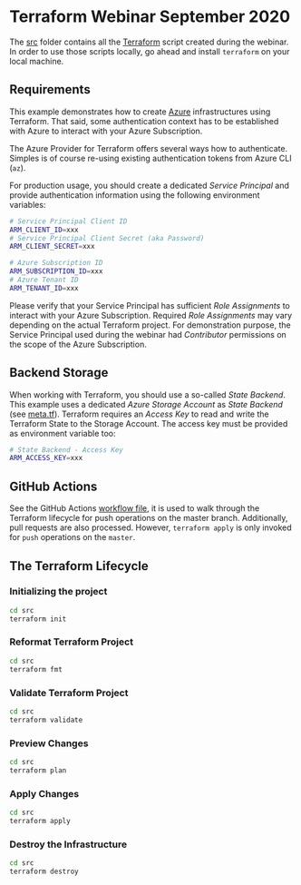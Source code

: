 # Terraform Webinar September 2020

The [src](src) folder contains all the [Terraform](https://terraform.io) script created during the webinar. In order to use those scripts locally, go ahead and install `terraform` on your local machine.

## Requirements

This example demonstrates how to create [Azure](https://azure.com) infrastructures using Terraform. That said, some authentication context has to be established with Azure to interact with your Azure Subscription. 

The Azure Provider for Terraform offers several ways how to authenticate. Simples is of course re-using existing authentication tokens from Azure CLI (`az`). 

For production usage, you should create a dedicated *Service Principal* and provide authentication information using the following environment variables:

```bash
# Service Principal Client ID
ARM_CLIENT_ID=xxx
# Service Principal Client Secret (aka Password)
ARM_CLIENT_SECRET=xxx

# Azure Subscription ID
ARM_SUBSCRIPTION_ID=xxx
# Azure Tenant ID
ARM_TENANT_ID=xxx

```

Please verify that your Service Principal has sufficient *Role Assignments* to interact with your Azure Subscription. Required *Role Assignments* may vary depending on the actual Terraform project. For demonstration purpose, the Service Principal used during the webinar had *Contributor* permissions on the scope of the Azure Subscription.

## Backend Storage

When working with Terraform, you should use a so-called *State Backend*. This example uses a dedicated *Azure Storage Account* as *State Backend* (see [meta.tf](src/meta.tf)). Terraform requires an *Access Key* to read and write the Terraform State to the Storage Account. The access key must be provided as environment variable too:

```bash
# State Backend - Access Key
ARM_ACCESS_KEY=xxx

```

## GitHub Actions

See the GitHub Actions [workflow file](.github/workflows/deploy.yml), it is used to walk through the Terraform lifecycle for push operations on the master branch. Additionally, pull requests are also processed. However, `terraform apply` is only invoked for `push` operations on the `master`.

## The Terraform Lifecycle

### Initializing the project

```bash
cd src
terraform init

```

### Reformat Terraform Project

```bash
cd src
terraform fmt

```

### Validate Terraform Project

```bash
cd src
terraform validate

```

### Preview Changes

```bash
cd src
terraform plan

```

### Apply Changes

```bash
cd src
terraform apply

```

### Destroy the Infrastructure

```bash
cd src
terraform destroy

```